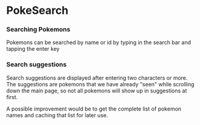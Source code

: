 # PokeSearch
### Searching Pokemons
Pokemons can be searched by name or id by typing in the search bar and tapping the enter key

### Search suggestions
Search suggestions are displayed after entering two characters or more.
The suggestions are pokemons that we have already "seen" while scrolling down the main page, so not all
pokemons will show up in suggestions at first.

A possible improvement would be to get the complete list of pokemon names and caching that list for later use.